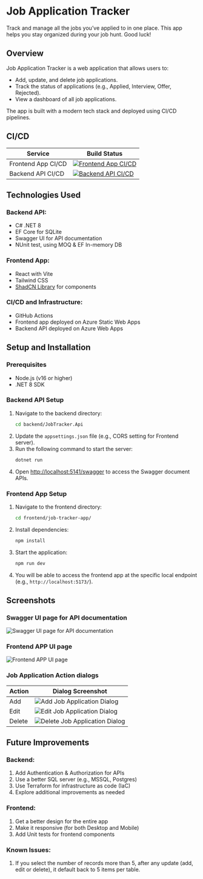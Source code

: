 # Job Application Tracker
Track and manage all the jobs you’ve applied to in one place. This app helps you stay organized during your job hunt. Good luck!

## Overview
Job Application Tracker is a web application that allows users to:
- Add, update, and delete job applications.
- Track the status of applications (e.g., Applied, Interview, Offer, Rejected).
- View a dashboard of all job applications.

The app is built with a modern tech stack and deployed using CI/CD pipelines.

## CI/CD
| Service           | Build Status                                                                 |
|-------------------|-----------------------------------------------------------------------------|
| Frontend App CI/CD | [![Frontend App CI/CD](https://github.com/prasnitt/JobTracker/actions/workflows/frontend-ci-cd.yml/badge.svg?branch=main)](https://github.com/prasnitt/JobTracker/actions/workflows/frontend-ci-cd.yml) |
| Backend API CI/CD  | [![Backend API CI/CD](https://github.com/prasnitt/JobTracker/actions/workflows/backend-ci-cd.yml/badge.svg?branch=main)](https://github.com/prasnitt/JobTracker/actions/workflows/backend-ci-cd.yml) |

## Technologies Used

### Backend API:
- C# .NET 8
- EF Core for SQLite
- Swagger UI for API documentation
- NUnit test, using MOQ & EF In-memory DB

### Frontend App:
- React with Vite
- Tailwind CSS
- [ShadCN Library](https://ui.shadcn.com/) for components

### CI/CD and Infrastructure:
- GitHub Actions
- Frontend app deployed on Azure Static Web Apps
- Backend API deployed on Azure Web Apps

## Setup and Installation

### Prerequisites
- Node.js (v16 or higher)
- .NET 8 SDK

### Backend API Setup
1. Navigate to the backend directory:
   ```bash
   cd backend/JobTracker.Api
   ```
2. Update the `appsettings.json` file (e.g., CORS setting for Frontend server).
3. Run the following command to start the server:
   ```bash
   dotnet run
   ```
4. Open [http://localhost:5141/swagger](http://localhost:5141/swagger) to access the Swagger document APIs.

### Frontend App Setup
1. Navigate to the frontend directory:
   ```bash
   cd frontend/job-tracker-app/
   ```
2. Install dependencies:
   ```bash
   npm install
   ```
3. Start the application:
   ```bash
   npm run dev
   ```
4. You will be able to access the frontend app at the specific local endpoint (e.g., `http://localhost:5173/`).

## Screenshots  

### Swagger UI page for API documentation
![Swagger UI page for API documentation](screenshots/Swagger-UI-For-API-doc.png)  

### Frontend APP UI page 
![Frontend APP UI page](screenshots/frontend-app-home-page.png)  

### Job Application Action dialogs

| Action            |    Dialog Screenshot                            |
|-------------------|-------------------------------------------------|
| Add               | ![Add Job Application Dialog](screenshots/add-job-dialog.png)  |
| Edit              | ![Edit Job Application Dialog](screenshots/edit-job-dialog.png)  |
| Delete            | ![Delete Job Application Dialog](screenshots/delete-job-dialog.png)  |

## Future Improvements

### Backend:

1. Add Authentication & Authorization for APIs
2. Use a better SQL server (e.g., MSSQL, Postgres)
3. Use Terraform for infrastructure as code (IaC)
4. Explore additional improvements as needed

### Frontend:

1. Get a better design for the entire app
2. Make it responsive (for both Desktop and Mobile)
3. Add Unit tests for frontend components


### Known Issues:

1. If you select the number of records more than 5, after any update (add, edit or delete), it default back to 5 items per table.
